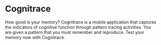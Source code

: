 # Cognitrace
How good is your memory? Cognitrace is a mobile application that captures the indicators of cognitive function through pattern tracing activities. You are given a pattern that you must remember and reproduce. Test your memory now with Cognitrace.

